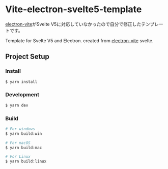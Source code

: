 # Vite-electron-svelte5-template

[electron-vite](https://github.com/alex8088/electron-vite)がSvelte V5に対応していなかったので自分で修正したテンプレートです。

Template for Svelte V5 and Electron. created from [electron-vite](https://github.com/alex8088/electron-vite) svelte.

## Project Setup

### Install

```bash
$ yarn install
```

### Development

```bash
$ yarn dev
```

### Build

```bash
# For windows
$ yarn build:win

# For macOS
$ yarn build:mac

# For Linux
$ yarn build:linux
```
